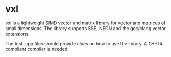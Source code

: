 # vxl
vxl is a lightweight SIMD vector and matrix library for vector and matrices of small dimensions. The library supports SSE, NEON and the gcc/clang vector extensions.

The test .cpp files should provide clues on how to use the library. A C++14 compliant compiler is needed.
